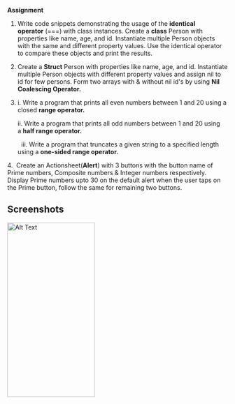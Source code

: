 **Assignment**

1. Write code snippets demonstrating the usage of the **identical operator** (===) with class instances. Create a **class** Person with properties like name, age, and id. Instantiate multiple Person objects with the same and different property values. Use the identical operator to compare these objects and print the results.
2. Create a **Struct** Person with properties like name, age, and id. Instantiate multiple Person objects with different property values and assign nil to id for few persons. Form two arrays with & without nil id's by using **Nil Coalescing Operator.**
3. i. Write a program that prints all even numbers between 1 and 20 using a closed **range operator.**
    
    ii. Write a program that prints all odd numbers between 1 and 20 using a **half range operator.**     
    
      iii. Write a program that truncates a given string to a specified length using a **one-sided range operator.**
    

4.  Create an Actionsheet(**Alert**) with 3 buttons with the button name of Prime numbers, Composite numbers & Integer numbers respectively. Display Prime numbers upto 30 on the default alert when the user taps on the Prime button, follow the same for remaining two buttons.


## Screenshots
<img src="https://github.com/Sumit4482/Assignment_3/assets/61246873/e554f00e-597c-4230-b74a-5e02c0279489" alt="Alt Text" width="200" height="400">
